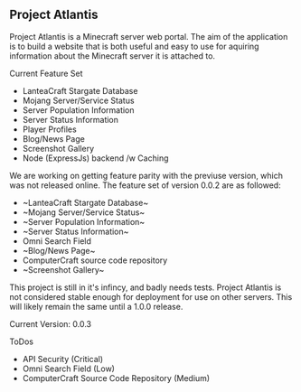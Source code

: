 Project Atlantis
-----------------------------------------------------------
Project Atlantis is a Minecraft server web portal. The aim of the application is to build a website that is both useful and easy to use for aquiring information about the Minecraft server it is attached to. 

Current Feature Set
* LanteaCraft Stargate Database
* Mojang Server/Service Status
* Server Population Information
* Server Status Information
* Player Profiles
* Blog/News Page
* Screenshot Gallery
* Node (ExpressJs) backend /w Caching
 
We are working on getting feature parity with the previuse version, which was not released online. The feature set of version 0.0.2 are as followed:
* ~LanteaCraft Stargate Database~
* ~Mojang Server/Service Status~
* ~Server Population Information~
* ~Server Status Information~
* Omni Search Field
* ~Blog/News Page~
* ComputerCraft source code repository
* ~Screenshot Gallery~

This project is still in it's infincy, and badly needs tests. Project Atlantis is not considered stable enough for deployment for use on other servers. This will likely remain the same until a 1.0.0 release.

Current Version: 0.0.3

ToDos
* API Security (Critical)
* Omni Search Field (Low)
* ComputerCraft Source Code Repository (Medium)

